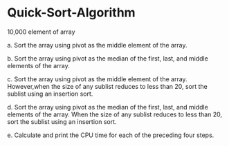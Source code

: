 # Quick-Sort-Algorithm
10,000 element of array

a. Sort the array using pivot as the middle element of the array.

b. Sort the array using pivot as the median of the first, last, and middle elements of the array.

c. Sort the array using pivot as the middle element of the array. However,when the size of any sublist reduces to less than 20, sort the sublist using an insertion sort.

d. Sort the array using pivot as the median of the first, last, and middle elements of the array. When the size of any sublist reduces to less than 20, sort the sublist using an insertion sort.

e. Calculate and print the CPU time for each of the preceding four steps.
